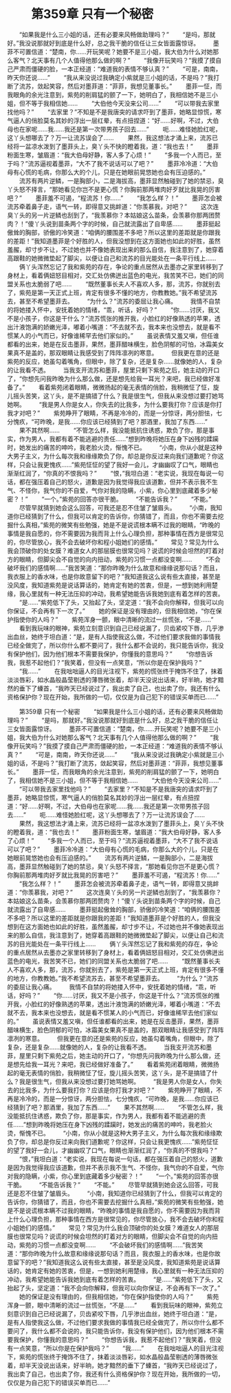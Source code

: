 # 　　第359章 只有一个秘密
　　“如果我是什么三小姐的话，还有必要来风畅做助理吗？”
　　“是吗，那就好。”我没说那就好到底是什么好，总之我干脆的信任让三女皆面露惊讶。
　　墨菲不可置信道：“楚南，你……开玩笑呢？她要不是三小姐，我大伯为什么对她那么客气？北天事有几个人值得他那么做的啊？”
　　“我像开玩笑吗？”我摸了摸自己严肃而僵硬的脸，一本正经道：“难道我的表情不够认真？”
　　“可是，南南，昨天你还说……”
　　“我从来没说过我确定小紫就是三小姐的话，不是吗？”我打断了流苏，敛起笑容，然后对墨菲道：“菲菲，我想见董事长。”
　　墨菲一怔，而我眼角的余光注意到，紫苑的削肩猛的颤了一下，她明白了，我相信她不是三小姐，但不等于我相信她……
　　“大伯他今天没来公司……”
　　“可以带我去家里找他吗？”
　　“去家里？”不知是不是我唐突的请求吓到了墨菲，她略显惊慌，寒气逼人的俏脸莫名其妙的浮出一层红晕，有点扭捏道：“好……好啊，不过，大伯母也在家呢……我……我还是第一次带男孩子回去……”
　　呃……难怪她脸红呢，这丫头想哪去了？万一让流苏误会了……
　　果然，我这想法才涌上来，流苏已经将一盆凉水泼到了墨菲头上，臭丫头不快的瞪着我，道：“我也去！”
　　墨菲粉面生寒，皱眉道：“我大伯母好静，客人多了心烦！”
　　“多我一个人而已，至于吗？”流苏逼视着墨菲，“大不了我不说话可以了吧？”
　　墨菲冷冷道：“大伯母有心慌的毛病，你那么大的个儿，只是在她眼前晃悠她也会有压迫感的。”
　　流苏有两片逆鳞，一是胸部小，二是海拔高，墨菲显然触碰到了她的禁忌，臭丫头怒不择言，“那她看见你岂不是更心慌？你胸前那两堆肉好歹就比我晃的厉害吧？”
　　墨菲羞不可遏，“程流苏！你……”
　　“我怎么样？！”
　　墨菲怎会被流苏牵着鼻子走，语气一转，即得意又挑衅道：“你羡慕我，对吧？”
　　这次连臭丫头的另一片逆鳞也刮到了，“我羡慕你？本姑娘这么苗条，会羡慕你那两团赘肉？！”傻丫头说到苗条两个字的时候，自己就流露出了自卑感……
　　墨菲挺起傲耸的胸部，骄傲的冷笑道：“咱俩的腰围差不多吧？所以这里的差距就是你跟我的差距！”我知道墨菲是个好胜的人，但我没想到在这方面她也如此的好胜，虽然羞赧，却寸步不让，不过她也并不像她表现出来的那么自信，我注意到了，她穿着高跟鞋的她微微垫起了脚尖，以便让自己和流苏的目光能处在一条平行线上……
　　俩丫头浑然忘记了我和紫苑的存在，争论的重点居然从去墨亦之家里转移到了身材上，看着俩妞怒目相对，交汇处仿佛迸出蓝色的电光，我苦笑不已，她们的同盟关系也太脆弱了吧……
　　“既然董事长夫人不喜欢人多，那，流苏，你就别去了，紫苑是第一天正式上班，肯定有很多不懂的地方，你教教她。”我不希望流苏去，甚至不希望墨菲去。
　　“为什么？”流苏的委屈让我心痛。
　　我情不自禁的将她搂入怀中，安抚着她的情绪，“乖，听话，好吗？”
　　“你……讨厌，我又不是小孩子，你这是干什么？”流苏慌张的推开我，小脸红的好像熟透的苹果，透出汁液饱满的娇嫩光泽，嘟着小嘴道：“不去就不去，我本来也没想去，就是看不惯某人的小气而已，好像谁稀罕去他们家似的。”
　　虽说表情又羞又嗔，但任谁都看的出来，她是在反击墨菲，果然，墨菲醋味横生，脸色阴郁的可怕，冰霜美女果真不是盖的，那双眼睛让我感受到了阵阵凛冽的寒意。
　　但我更在意的还是紫苑的反应，她虽勾着嘴角，但眼中，除了复杂，还是复杂……就像她的人，复杂的让我看不透。
　　当我支开流苏和墨菲，屋里只剩下紫苑之后，她主动的开口了，“你想先问我昨晚为什么那么做，还是想先给我一耳光？来吧，我已经做好准备了。”
　　看着紫苑闭着眼睛，微微扬起的毫无表情的俏脸，我稍微怔了怔，旋儿摇头苦笑，这丫头，是不是搞错了什么？我是很生气，但我从来没想过要打她骂她啊。
　　“我是男人你是女人，你失去的比我多，为什么要我打你？应该是你打我才对吧？”
　　紫苑睁开了眼睛，不再是冷冷的，而是一分惊讶，两分胆怯，七分愧疚，“可昨晚，是我……你应该已经猜到了吧？那酒里，我加了东西……”
　　果不其然啊……
　　“不管怎么样，我没能抵抗住诱惑，欺负了你，那是事实，作为男人，我都有着不能逃避的责任……”想到昨晚将她压在身下凶残的蹂躏时，她发出的痛苦的呻吟，我老脸火烫，惭愧不已。
　　“小南，你从小就是这种大男子主义，为什么每次我和缘缘欺负了你，却总是你反过来向我们道歉呢？你这样，只会让我更愧疚……”紫苑怔怔的望了我好一会儿，才幽幽叹了口气，眼睛也渐渐红润了，“你真的不恨我吗？”
　　“恨，”我坦白道：“老实说，我现在每说一句话，都在强压着自己的怒火，道歉是因为我觉得我应该道歉，但并不表示我不生气、不怪你，我气你的不自爱，气你对我的隐瞒，小紫，你心里到底藏着多少秘密？！”
　　“一个。”紫苑的回答亦很干脆。
　　“不能告诉我？”
　　“不能。”
　　尽管早就猜到她会这么回答，可我还是忍不住皱了皱眉头。
　　“小南，我知道你已经猜到了什么，但我可以肯定的告诉你，你猜错了，而且，你也不需要去挖掘什么真相，”紫苑的微笑有些勉强，她是不是说谎根本瞒不过我的眼睛，“昨晚的事情是我自愿的，你不需要因为我而背上什么心理负担，那种事情在西方是很常见的，你尽管放心，我不会去破坏你和程小姐她们的感情。”
　　常见？常见为什么我会顶破你的处女膜？难道女人的那层膜也很常见吗？说谎的时候会坦然的盯着对方的眼睛，但脚尖会不自觉的向内扭动，紫苑的习惯一点都没变啊……
　　“不会破坏我们的感情啊……”我苦笑道：“那你昨晚为什么故意和缘缘说那句话？而且，我衣服上的香水味，也是你故意留下的吧？”我知道我这么说有些太直接，甚至是没风度，我知道紫苑是说话算话的，她肯定有她的苦衷，但是，一想到她利用楚缘，我心里就有一种无法压抑的冲动，我希望她能告诉我她到底有着怎样的苦衷。
　　“是……”紫苑低下了头，又抬起了头，坚定道：“我不会向你解释，但我可以向你保证，不会再有下一次了。”
　　她的保证是没有理由的，但我相信她，“你在保护指使你的人吗？”
　　紫苑浑身一颤，眼中清晰的流过一丝慌张，“不是……”
　　看到我玩味的眼神，紫苑立刻意识到自己已经说漏了，贝齿紧咬下唇，几乎渗出血丝，她终于坦白道：“是，是有人指使我这么做，不过他们要求我做的事情我已经全做完了，所以你什么都不要问了，我什么都不会说的，我只能告诉你，我没有保护他们，因为他们根本不需要我保护，你懂我的意思吗？”
　　“你想告诉我，我惹不起他们？”我笑着，但没有一点笑意，“所以你是在保护我吗？”
　　“我……”
　　在我咄咄逼人的目光注视下，紫苑的慌张终于掩饰不住了，抹着淡淡唇彩，如水晶般晶莹剔透的薄唇微张着，却半天没说出话来，好半晌，她才黯然的垂下了螓首，“我昨天已经说过了，我出卖了自己，也出卖了你，我还有什么资格保护你？现在开始，我所做的一切，仅仅是为自己犯下的错误买单而已……”

　　第359章 只有一个秘密
　　“如果我是什么三小姐的话，还有必要来风畅做助理吗？”
　　“是吗，那就好。”我没说那就好到底是什么好，总之我干脆的信任让三女皆面露惊讶。
　　墨菲不可置信道：“楚南，你……开玩笑呢？她要不是三小姐，我大伯为什么对她那么客气？北天事有几个人值得他那么做的啊？”
　　“我像开玩笑吗？”我摸了摸自己严肃而僵硬的脸，一本正经道：“难道我的表情不够认真？”
　　“可是，南南，昨天你还说……”
　　“我从来没说过我确定小紫就是三小姐的话，不是吗？”我打断了流苏，敛起笑容，然后对墨菲道：“菲菲，我想见董事长。”
　　墨菲一怔，而我眼角的余光注意到，紫苑的削肩猛的颤了一下，她明白了，我相信她不是三小姐，但不等于我相信她……
　　“大伯他今天没来公司……”
　　“可以带我去家里找他吗？”
　　“去家里？”不知是不是我唐突的请求吓到了墨菲，她略显惊慌，寒气逼人的俏脸莫名其妙的浮出一层红晕，有点扭捏道：“好……好啊，不过，大伯母也在家呢……我……我还是第一次带男孩子回去……”
　　呃……难怪她脸红呢，这丫头想哪去了？万一让流苏误会了……
　　果然，我这想法才涌上来，流苏已经将一盆凉水泼到了墨菲头上，臭丫头不快的瞪着我，道：“我也去！”
　　墨菲粉面生寒，皱眉道：“我大伯母好静，客人多了心烦！”
　　“多我一个人而已，至于吗？”流苏逼视着墨菲，“大不了我不说话可以了吧？”
　　墨菲冷冷道：“大伯母有心慌的毛病，你那么大的个儿，只是在她眼前晃悠她也会有压迫感的。”
　　流苏有两片逆鳞，一是胸部小，二是海拔高，墨菲显然触碰到了她的禁忌，臭丫头怒不择言，“那她看见你岂不是更心慌？你胸前那两堆肉好歹就比我晃的厉害吧？”
　　墨菲羞不可遏，“程流苏！你……”
　　“我怎么样？！”
　　墨菲怎会被流苏牵着鼻子走，语气一转，即得意又挑衅道：“你羡慕我，对吧？”
　　这次连臭丫头的另一片逆鳞也刮到了，“我羡慕你？本姑娘这么苗条，会羡慕你那两团赘肉？！”傻丫头说到苗条两个字的时候，自己就流露出了自卑感……
　　墨菲挺起傲耸的胸部，骄傲的冷笑道：“咱俩的腰围差不多吧？所以这里的差距就是你跟我的差距！”我知道墨菲是个好胜的人，但我没想到在这方面她也如此的好胜，虽然羞赧，却寸步不让，不过她也并不像她表现出来的那么自信，我注意到了，她穿着高跟鞋的她微微垫起了脚尖，以便让自己和流苏的目光能处在一条平行线上……
　　俩丫头浑然忘记了我和紫苑的存在，争论的重点居然从去墨亦之家里转移到了身材上，看着俩妞怒目相对，交汇处仿佛迸出蓝色的电光，我苦笑不已，她们的同盟关系也太脆弱了吧……
　　“既然董事长夫人不喜欢人多，那，流苏，你就别去了，紫苑是第一天正式上班，肯定有很多不懂的地方，你教教她。”我不希望流苏去，甚至不希望墨菲去。
　　“为什么？”流苏的委屈让我心痛。
　　我情不自禁的将她搂入怀中，安抚着她的情绪，“乖，听话，好吗？”
　　“你……讨厌，我又不是小孩子，你这是干什么？”流苏慌张的推开我，小脸红的好像熟透的苹果，透出汁液饱满的娇嫩光泽，嘟着小嘴道：“不去就不去，我本来也没想去，就是看不惯某人的小气而已，好像谁稀罕去他们家似的。”
　　虽说表情又羞又嗔，但任谁都看的出来，她是在反击墨菲，果然，墨菲醋味横生，脸色阴郁的可怕，冰霜美女果真不是盖的，那双眼睛让我感受到了阵阵凛冽的寒意。
　　但我更在意的还是紫苑的反应，她虽勾着嘴角，但眼中，除了复杂，还是复杂……就像她的人，复杂的让我看不透。
　　当我支开流苏和墨菲，屋里只剩下紫苑之后，她主动的开口了，“你想先问我昨晚为什么那么做，还是想先给我一耳光？来吧，我已经做好准备了。”
　　看着紫苑闭着眼睛，微微扬起的毫无表情的俏脸，我稍微怔了怔，旋儿摇头苦笑，这丫头，是不是搞错了什么？我是很生气，但我从来没想过要打她骂她啊。
　　“我是男人你是女人，你失去的比我多，为什么要我打你？应该是你打我才对吧？”
　　紫苑睁开了眼睛，不再是冷冷的，而是一分惊讶，两分胆怯，七分愧疚，“可昨晚，是我……你应该已经猜到了吧？那酒里，我加了东西……”
　　果不其然啊……
　　“不管怎么样，我没能抵抗住诱惑，欺负了你，那是事实，作为男人，我都有着不能逃避的责任……”想到昨晚将她压在身下凶残的蹂躏时，她发出的痛苦的呻吟，我老脸火烫，惭愧不已。
　　“小南，你从小就是这种大男子主义，为什么每次我和缘缘欺负了你，却总是你反过来向我们道歉呢？你这样，只会让我更愧疚……”紫苑怔怔的望了我好一会儿，才幽幽叹了口气，眼睛也渐渐红润了，“你真的不恨我吗？”
　　“恨，”我坦白道：“老实说，我现在每说一句话，都在强压着自己的怒火，道歉是因为我觉得我应该道歉，但并不表示我不生气、不怪你，我气你的不自爱，气你对我的隐瞒，小紫，你心里到底藏着多少秘密？！”
　　“一个。”紫苑的回答亦很干脆。
　　“不能告诉我？”
　　“不能。”
　　尽管早就猜到她会这么回答，可我还是忍不住皱了皱眉头。
　　“小南，我知道你已经猜到了什么，但我可以肯定的告诉你，你猜错了，而且，你也不需要去挖掘什么真相，”紫苑的微笑有些勉强，她是不是说谎根本瞒不过我的眼睛，“昨晚的事情是我自愿的，你不需要因为我而背上什么心理负担，那种事情在西方是很常见的，你尽管放心，我不会去破坏你和程小姐她们的感情。”
　　常见？常见为什么我会顶破你的处女膜？难道女人的那层膜也很常见吗？说谎的时候会坦然的盯着对方的眼睛，但脚尖会不自觉的向内扭动，紫苑的习惯一点都没变啊……
　　“不会破坏我们的感情啊……”我苦笑道：“那你昨晚为什么故意和缘缘说那句话？而且，我衣服上的香水味，也是你故意留下的吧？”我知道我这么说有些太直接，甚至是没风度，我知道紫苑是说话算话的，她肯定有她的苦衷，但是，一想到她利用楚缘，我心里就有一种无法压抑的冲动，我希望她能告诉我她到底有着怎样的苦衷。
　　“是……”紫苑低下了头，又抬起了头，坚定道：“我不会向你解释，但我可以向你保证，不会再有下一次了。”
　　她的保证是没有理由的，但我相信她，“你在保护指使你的人吗？”
　　紫苑浑身一颤，眼中清晰的流过一丝慌张，“不是……”
　　看到我玩味的眼神，紫苑立刻意识到自己已经说漏了，贝齿紧咬下唇，几乎渗出血丝，她终于坦白道：“是，是有人指使我这么做，不过他们要求我做的事情我已经全做完了，所以你什么都不要问了，我什么都不会说的，我只能告诉你，我没有保护他们，因为他们根本不需要我保护，你懂我的意思吗？”
　　“你想告诉我，我惹不起他们？”我笑着，但没有一点笑意，“所以你是在保护我吗？”
　　“我……”
　　在我咄咄逼人的目光注视下，紫苑的慌张终于掩饰不住了，抹着淡淡唇彩，如水晶般晶莹剔透的薄唇微张着，却半天没说出话来，好半晌，她才黯然的垂下了螓首，“我昨天已经说过了，我出卖了自己，也出卖了你，我还有什么资格保护你？现在开始，我所做的一切，仅仅是为自己犯下的错误买单而已……”
